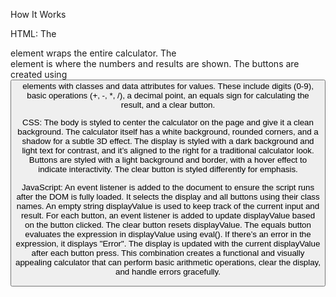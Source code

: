 How It Works

HTML:
The <div class="calculator"> element wraps the entire calculator.
The <div class="display" id="display"></div> element is where the numbers and results are shown.
The buttons are created using <button> elements with classes and data attributes for values. These include digits (0-9), basic operations (+, -, *, /), a decimal point, an equals sign for calculating the result, and a clear button.

CSS:
The body is styled to center the calculator on the page and give it a clean background.
The calculator itself has a white background, rounded corners, and a shadow for a subtle 3D effect.
The display is styled with a dark background and light text for contrast, and it’s aligned to the right for a traditional calculator look.
Buttons are styled with a light background and border, with a hover effect to indicate interactivity. The clear button is styled differently for emphasis.

JavaScript:
An event listener is added to the document to ensure the script runs after the DOM is fully loaded.
It selects the display and all buttons using their class names.
An empty string displayValue is used to keep track of the current input and result.
For each button, an event listener is added to update displayValue based on the button clicked.
The clear button resets displayValue.
The equals button evaluates the expression in displayValue using eval(). If there’s an error in the expression, it displays "Error".
The display is updated with the current displayValue after each button press.
This combination creates a functional and visually appealing calculator that can perform basic arithmetic operations, clear the display, and handle errors gracefully.
